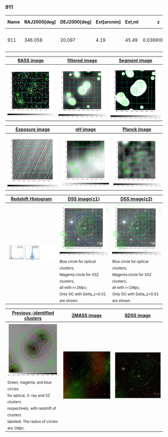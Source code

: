 <div STYLE="page-break-after: always;"></div>

### 911

|Name|RAJ2000[deg]|DEJ2000[deg] |Ext[arcmin]| Ext,ml | z | z_src| C|GC(XSZ,Delta_z<0.01)| GC(OPT,Delta_z<0.01)|GC| R_sig[arcmin] | R500[arcmin] | R500[Mpc]| CRsig[c/s] | CR500[c/s] |L500[1E44 erg/s]|F500[1E-12 erg/s/cm^2]| M500[1E14 Msun]|Tx[keV]|Cnt_sig|Beta|Rc[arcmin]|Comment|Alias|
|---|---|---|---|---|---|------|---|--------|---------|----------|---|---|---|---|---|---|---|---|---|---|---|---|---|---|
|911| 346.058| 20.097| 4.19| 45.49| 0.0369(0.005)| z1, z_opt| S| -| N, W| F20, N, SPI, W| 9.775| 12.412| 0.546| 0.124(0.030)| 0.130(0.031)| 0.061(0.011)| 1.933(0.342)| 0.48(0.04)| 1.37(0.08)| 66.8| 0.805(-0.164+0.135)| 5.816(-1.594+1.227)| -| t211|

|[RASS image](../image/911/911_img.pdf)|[filtered image](../image/911/911_fil.pdf)|[Segment image](../image/911/911_seg.pdf)|
|-------------------|--------------------|-------------------|
| <img src="../image/911/911_img.png" width="300">  | <img src="../image/911/911_fil.png" width="300">   | <img src="../image/911/911_seg.png" width="300">  |

|[Exposure image](../image/911/911_mex.pdf)| [nH image](../image/911/911_nh.pdf)| [Planck image](../image/911/911_p.pdf)|
|-------------------|--------------------|-------------------|
|<img src="../image/911/911_mex.png" width="300">   | <img src="../image/911/911_nh.png" width="300">    | <img src="../image/911/911_p.png" width="300"> |

|[Redshift Histogram](../image/911/911_zg.pdf) | [DSS image(z1)](../image/911/911_dss_z1.pdf)      |  [DSS image(z2)](../image/911/911_dss_z2.pdf)    |
|-------------------|--------------------|-------------------|
|<img src="../image/911/911_zg.png" width="300"> |<img src="../image/911/911_dss_z1.png" width="300"> <sub><br>Blue circle for optical clusters; <br>Magenta circle for XSZ clusters; <br>all with r=1Mpc; <br>Only GC with Delta_z<0.01 are shown. </sub>| <img src="../image/911/911_dss_z2.png" width="300"><sub><br>Blue circle for optical clusters; <br>Magenta circle for XSZ clusters; <br>all with r=1Mpc; <br>Only GC with Delta_z<0.01 are shown. </sub> |

|[Previous-identified clusters](../image/911/911_gc.pdf) | [2MASS image](../image/911/911_2mass.pdf)      |[SDSS image](../image/911/911_sdss.pdf)   |
|-------------------|-------------------|-------------------|
|<img src=../image/911/911_gc.png width="300"> <br><sub>Green, magenta, and blue circles <br>for optical, X-ray and SZ clusters <br>respectively, with redshift of clusters <br>labelled. The radius of circles <br>are 1Mpc.</sub>|<img src="../image/911/911_2mass.png" width="300">  | <img src="../image/911/911_sdss.png" width="300">  |




